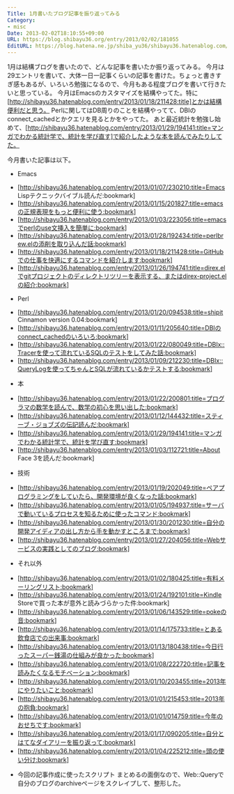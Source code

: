 ```yaml
---
Title: 1月書いたブログ記事を振り返ってみる
Category:
- misc
Date: 2013-02-02T18:10:55+09:00
URL: https://blog.shibayu36.org/entry/2013/02/02/181055
EditURL: https://blog.hatena.ne.jp/shiba_yu36/shibayu36.hatenablog.com/atom/entry/6435922169448524826
---
```


1月は結構ブログを書いたので、どんな記事を書いたか振り返ってみる。
今月は29エントリを書いて、大体一日一記事くらいの記事を書けた。ちょっと書きすぎ感もあるが、いろいろ勉強になるので、今月もある程度ブログを書いて行きたいと思っている。
今月はEmacsのカスタマイズを結構やってた。特に[http://shibayu36.hatenablog.com/entry/2013/01/18/211428:title]とかは結構便利だと思う。
Perlに関してはDB周りのことを結構やってて、DBIのconnect_cachedとかクエリを見るとかをやってた。
あと最近統計を勉強し始めて、[http://shibayu36.hatenablog.com/entry/2013/01/29/194141:title=マンガでわかる統計学で、統計を学び直す]で紹介したような本を読んでみたりしてた。

今月書いた記事は以下。

* Emacs
- [http://shibayu36.hatenablog.com/entry/2013/01/07/230210:title=Emacs Lispテクニックバイブル読んだ:bookmark]
- [http://shibayu36.hatenablog.com/entry/2013/01/15/201827:title=emacsの正規表現をもっと便利に使う:bookmark]
- [http://shibayu36.hatenablog.com/entry/2013/01/03/223056:title=emacsでperlのuse文挿入を簡単に:bookmark]
- [http://shibayu36.hatenablog.com/entry/2013/01/28/192434:title=perlbrew.elの添削を取り込んだ話:bookmark]
- [http://shibayu36.hatenablog.com/entry/2013/01/18/211428:title=GitHubでの仕事を快適にするコマンドを紹介します:bookmark]
- [http://shibayu36.hatenablog.com/entry/2013/01/26/194741:title=direx.elでgitプロジェクトのディレクトリツリーを表示する、またはdirex-project.elの紹介:bookmark]

* Perl
- [http://shibayu36.hatenablog.com/entry/2013/01/20/094538:title=shipit Cinnamon version 0.04:bookmark]
- [http://shibayu36.hatenablog.com/entry/2013/01/11/205640:title=DBIのconnect_cachedのいろいろ:bookmark]
- [http://shibayu36.hatenablog.com/entry/2013/01/22/080049:title=DBIx::Tracerを使って流れているSQLのテストをしてみた話:bookmark]
- [http://shibayu36.hatenablog.com/entry/2013/01/09/212230:title=DBIx::QueryLogを使ってちゃんとSQLが流れているかテストする:bookmark]

* 本
- [http://shibayu36.hatenablog.com/entry/2013/01/22/200801:title=プログラマの数学を読んで、数学の初心を思い出した:bookmark]
- [http://shibayu36.hatenablog.com/entry/2013/01/12/144432:title=スティーブ・ジョブズの伝記読んだ:bookmark]
- [http://shibayu36.hatenablog.com/entry/2013/01/29/194141:title=マンガでわかる統計学で、統計を学び直す:bookmark]
- [http://shibayu36.hatenablog.com/entry/2013/01/03/112721:title=About Face 3を読んだ:bookmark]

* 技術
- [http://shibayu36.hatenablog.com/entry/2013/01/19/202049:title=ペアプログラミングをしていたら、開発環境が良くなった話:bookmark]
- [http://shibayu36.hatenablog.com/entry/2013/01/05/194937:title=サーバで動いているプロセスを知るために使ったコマンド:bookmark]
- [http://shibayu36.hatenablog.com/entry/2013/01/30/201230:title=自分の開発アイディアの出し方から手を動かすところまで:bookmark]
- [http://shibayu36.hatenablog.com/entry/2013/01/27/204056:title=Webサービスの実践としてのブログ:bookmark]

* それ以外
- [http://shibayu36.hatenablog.com/entry/2013/01/02/180425:title=有料メーリングリスト:bookmark]
- [http://shibayu36.hatenablog.com/entry/2013/01/24/192101:title=Kindle Storeで買った本が意外と読みづらかった件:bookmark]
- [http://shibayu36.hatenablog.com/entry/2013/01/06/143529:title=pokeの音:bookmark]
- [http://shibayu36.hatenablog.com/entry/2013/01/14/175733:title=とある飲食店での出来事:bookmark]
- [http://shibayu36.hatenablog.com/entry/2013/01/13/180438:title=今日行ったスーパー銭湯の仕組みが良かった:bookmark]
- [http://shibayu36.hatenablog.com/entry/2013/01/08/222720:title=記事を読みたくなるモチベーション:bookmark]
- [http://shibayu36.hatenablog.com/entry/2013/01/10/203455:title=2013年にやりたいこと:bookmark]
- [http://shibayu36.hatenablog.com/entry/2013/01/01/215453:title=2013年の抱負:bookmark]
- [http://shibayu36.hatenablog.com/entry/2013/01/01/014759:title=今年のおせちです:bookmark]
- [http://shibayu36.hatenablog.com/entry/2013/01/17/090205:title=自分とはてなダイアリーを振り返って:bookmark]
- [http://shibayu36.hatenablog.com/entry/2013/01/04/225212:title=頭の使い分け:bookmark]

* 今回の記事作成に使ったスクリプト
まとめるの面倒なので、Web::Queryで自分のブログのarchiveページをスクレイプして、整形した。

<script src="https://gist.github.com/4696029.js"></script>
